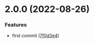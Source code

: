# 2.0.0 (2022-08-26)


### Features

* first commit ([7f0d3e4](https://github.com/zxhts/builder-webpack-hm/commit/7f0d3e4419ef1e75be93c6989d2a75195d4e9cd0))



